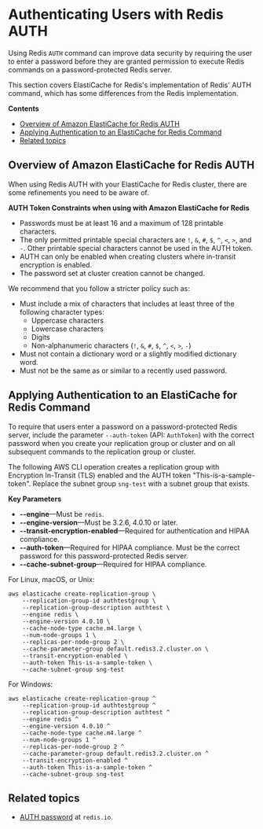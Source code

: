 # Authenticating Users with Redis AUTH<a name="auth"></a>

Using Redis `AUTH` command can improve data security by requiring the user to enter a password before they are granted permission to execute Redis commands on a password\-protected Redis server\.

This section covers ElastiCache for Redis's implementation of Redis' AUTH command, which has some differences from the Redis implementation\.

**Contents**
+ [Overview of Amazon ElastiCache for Redis AUTH](#auth-overview)
+ [Applying Authentication to an ElastiCache for Redis Command](#auth-using)
+ [Related topics](#auth-see-also)

## Overview of Amazon ElastiCache for Redis AUTH<a name="auth-overview"></a>

When using Redis AUTH with your ElastiCache for Redis cluster, there are some refinements you need to be aware of\.

**AUTH Token Constraints when using with Amazon ElastiCache for Redis**
+ Passwords must be at least 16 and a maximum of 128 printable characters\.
+ The only permitted printable special characters are `!`, `&`, `#`, `$`, `^`, `<`, `>`, and `-`\. Other printable special characters cannot be used in the AUTH token\.
+ AUTH can only be enabled when creating clusters where in\-transit encryption is enabled\.
+ The password set at cluster creation cannot be changed\.

We recommend that you follow a stricter policy such as:
+ Must include a mix of characters that includes at least three of the following character types:
  + Uppercase characters
  + Lowercase characters
  + Digits 
  + Non\-alphanumeric characters \(`!`, `&`, `#`, `$`, `^`, `<`, `>`, `-`\)
+ Must not contain a dictionary word or a slightly modified dictionary word\.
+ Must not be the same as or similar to a recently used password\.

## Applying Authentication to an ElastiCache for Redis Command<a name="auth-using"></a>

To require that users enter a password on a password\-protected Redis server, include the parameter `--auth-token` \(API: `AuthToken`\) with the correct password when you create your replication group or cluster and on all subsequent commands to the replication group or cluster\.

The following AWS CLI operation creates a replication group with Encryption In\-Transit \(TLS\) enabled and the AUTH token "This\-is\-a\-sample\-token"\. Replace the subnet group `sng-test` with a subnet group that exists\.

**Key Parameters**
+ **\-\-engine**—Must be `redis`\.
+ **\-\-engine\-version**—Must be 3\.2\.6, 4\.0\.10 or later\.
+ **\-\-transit\-encryption\-enabled**—Required for authentication and HIPAA compliance\.
+ **\-\-auth\-token**—Required for HIPAA compliance\. Must be the correct password for this password\-protected Redis server\.
+ **\-\-cache\-subnet\-group**—Required for HIPAA compliance\.

For Linux, macOS, or Unix:

```
aws elasticache create-replication-group \
    --replication-group-id authtestgroup \
    --replication-group-description authtest \
    --engine redis \
    --engine-version 4.0.10 \
    --cache-node-type cache.m4.large \
    --num-node-groups 1 \
    --replicas-per-node-group 2 \
    --cache-parameter-group default.redis3.2.cluster.on \
    --transit-encryption-enabled \
    --auth-token This-is-a-sample-token \
    --cache-subnet-group sng-test
```

For Windows:

```
aws elasticache create-replication-group ^
    --replication-group-id authtestgroup ^
    --replication-group-description authtest ^
    --engine redis ^
    --engine-version 4.0.10 ^
    --cache-node-type cache.m4.large ^
    --num-node-groups 1 ^
    --replicas-per-node-group 2 ^
    --cache-parameter-group default.redis3.2.cluster.on ^
    --transit-encryption-enabled ^
    --auth-token This-is-a-sample-token ^
    --cache-subnet-group sng-test
```

## Related topics<a name="auth-see-also"></a>
+ [AUTH password](https://redis.io/commands/auth) at `redis.io`\.